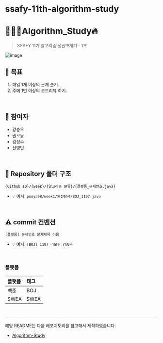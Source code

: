 # ssafy-11th-algorithm-study

# 👨🏻‍💻Algorithm_Study🔥
> SSAFY 11기 알고리즘 정권뽀개기 - 1조

![image](https://github.com/todayis-sunny/Algorithm_Study/assets/77258780/08536876-e1c9-408e-a0ae-d348341b45f2)

## 🎯 목표
1. 매일 1개 이상의 문제 풀기.
2. 주에 1번 이상의 코드리뷰 하기.

<br>

## 👥 참여자 
- 강승우
- 권오윤
- 김성수
- 신영민

<br>

<!--
## 🗓️ 주차별 문제 목록
| 주차  | 유형   |          문제번호 |      문제이름       |    난이도    |                                               문제링크                                                |
|:---:|------|--------------:|:---------------:|:---------:|:-------------------------------------------------------------------------------------------------:|
| 01  | 완전탐색 | 백준16439<br/>백준1107<br/>백준15686  | 치킨치킨치킨<br/>리모컨<br/>치킨 배달 | S4<br/>G5<br/>G5 | [링크](https://www.acmicpc.net/problem/16439)<br/>[링크](https://www.acmicpc.net/problem/1107)<br/>[링크](https://www.acmicpc.net/problem/15686) |
| 01  | 순열/조합   | 백준10974<br/>백준1722<br/>백준1339 | 모든 순열<br/>순열의 순서<br/>단어 수학 | S3<br/>G5<br/>G4 | [링크](https://www.acmicpc.net/problem/10974)<br/>[링크](https://www.acmicpc.net/problem/1722)<br/>[링크](https://www.acmicpc.net/problem/1339)  |
-->

## 📁 Repository 폴더 구조
```
{Github ID}/{week}/{알고리즘 분류}/{플랫폼_문제번호.java}
```

- 💡 예시: `pooya98/week1/완전탐색/BOJ_1107.java`

<br>

## ⚠️ commit 컨벤션

```
[플랫폼] 문제번호 문제제목 이름
```

- 💡 예시: `[BOJ] 1107 리모컨 강승우`

<br>

### 플랫폼

| 플랫폼    | 태그  |
|:-------|:----|
| 백준     | BOJ |
| SWEA   | SWEA |

<br/>

---
해당 README는 다음 레포지토리를 참고해서 제작하였습니다.
- [Algorithm-Study](https://github.com/CodeSquad-2023-BE-Study/Algorithm-Study)


